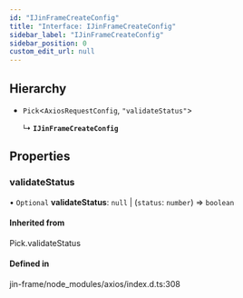 ```yaml
---
id: "IJinFrameCreateConfig"
title: "Interface: IJinFrameCreateConfig"
sidebar_label: "IJinFrameCreateConfig"
sidebar_position: 0
custom_edit_url: null
---
```


## Hierarchy

- `Pick`<`AxiosRequestConfig`, ``"validateStatus"``\>

  ↳ **`IJinFrameCreateConfig`**

## Properties

### validateStatus

• `Optional` **validateStatus**: ``null`` \| (`status`: `number`) => `boolean`

#### Inherited from

Pick.validateStatus

#### Defined in

jin-frame/node_modules/axios/index.d.ts:308
